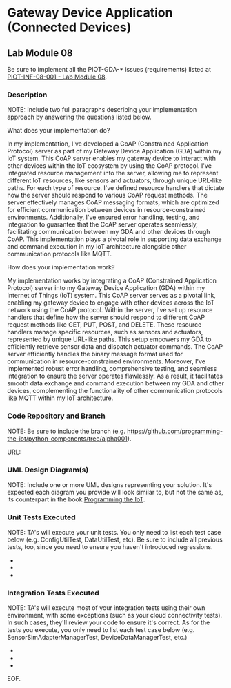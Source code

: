 # Gateway Device Application (Connected Devices)

## Lab Module 08

Be sure to implement all the PIOT-GDA-* issues (requirements) listed at [PIOT-INF-08-001 - Lab Module 08](https://github.com/orgs/programming-the-iot/projects/1#column-10488501).

### Description

NOTE: Include two full paragraphs describing your implementation approach by answering the questions listed below.

What does your implementation do? 

In my implementation, I've developed a CoAP (Constrained Application Protocol) server as part of my Gateway Device Application (GDA) within my IoT system. This CoAP server enables my gateway device to interact with other devices within the IoT ecosystem by using the CoAP protocol. I've integrated resource management into the server, allowing me to represent different IoT resources, like sensors and actuators, through unique URL-like paths. For each type of resource, I've defined resource handlers that dictate how the server should respond to various CoAP request methods. The server effectively manages CoAP messaging formats, which are optimized for efficient communication between devices in resource-constrained environments. Additionally, I've ensured error handling, testing, and integration to guarantee that the CoAP server operates seamlessly, facilitating communication between my GDA and other devices through CoAP. This implementation plays a pivotal role in supporting data exchange and command execution in my IoT architecture alongside other communication protocols like MQTT.

How does your implementation work?

My implementation works by integrating a CoAP (Constrained Application Protocol) server into my Gateway Device Application (GDA) within my Internet of Things (IoT) system. This CoAP server serves as a pivotal link, enabling my gateway device to engage with other devices across the IoT network using the CoAP protocol. Within the server, I've set up resource handlers that define how the server should respond to different CoAP request methods like GET, PUT, POST, and DELETE. These resource handlers manage specific resources, such as sensors and actuators, represented by unique URL-like paths. This setup empowers my GDA to efficiently retrieve sensor data and dispatch actuator commands. The CoAP server efficiently handles the binary message format used for communication in resource-constrained environments. Moreover, I've implemented robust error handling, comprehensive testing, and seamless integration to ensure the server operates flawlessly. As a result, it facilitates smooth data exchange and command execution between my GDA and other devices, complementing the functionality of other communication protocols like MQTT within my IoT architecture.

### Code Repository and Branch

NOTE: Be sure to include the branch (e.g. https://github.com/programming-the-iot/python-components/tree/alpha001).

URL: 

### UML Design Diagram(s)

NOTE: Include one or more UML designs representing your solution. It's expected each
diagram you provide will look similar to, but not the same as, its counterpart in the
book [Programming the IoT](https://learning.oreilly.com/library/view/programming-the-internet/9781492081401/).


### Unit Tests Executed

NOTE: TA's will execute your unit tests. You only need to list each test case below
(e.g. ConfigUtilTest, DataUtilTest, etc). Be sure to include all previous tests, too,
since you need to ensure you haven't introduced regressions.

- 
- 
- 

### Integration Tests Executed

NOTE: TA's will execute most of your integration tests using their own environment, with
some exceptions (such as your cloud connectivity tests). In such cases, they'll review
your code to ensure it's correct. As for the tests you execute, you only need to list each
test case below (e.g. SensorSimAdapterManagerTest, DeviceDataManagerTest, etc.)

- 
- 
- 

EOF.
